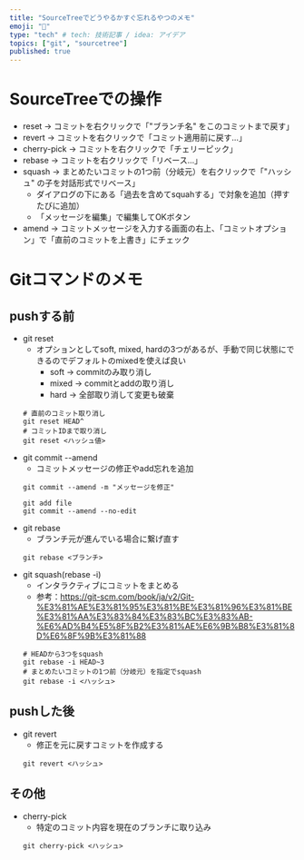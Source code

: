```yaml
---
title: "SourceTreeでどうやるかすぐ忘れるやつのメモ"
emoji: "🕌"
type: "tech" # tech: 技術記事 / idea: アイデア
topics: ["git", "sourcetree"]
published: true
---
```

# SourceTreeでの操作

- reset → コミットを右クリックで「"ブランチ名" をこのコミットまで戻す」
- revert → コミットを右クリックで「コミット適用前に戻す...」
- cherry-pick → コミットを右クリックで「チェリーピック」
- rebase → コミットを右クリックで「リベース...」
- squash → まとめたいコミットの1つ前（分岐元）を右クリックで「"ハッシュ" の子を対話形式でリベース」
  - ダイアログの下にある「過去を含めてsquahする」で対象を追加（押すたびに追加）
  - 「メッセージを編集」で編集してOKボタン
- amend → コミットメッセージを入力する画面の右上、「コミットオプション」で「直前のコミットを上書き」にチェック

# Gitコマンドのメモ

## pushする前
- git reset
  - オプションとしてsoft, mixed, hardの3つがあるが、手動で同じ状態にできるのでデフォルトのmixedを使えば良い
    - soft → commitのみ取り消し
    - mixed → commitとaddの取り消し
    - hard → 全部取り消して変更も破棄
  ```
  # 直前のコミット取り消し
  git reset HEAD^
  # コミットIDまで取り消し
  git reset <ハッシュ値>
  ```
- git commit --amend
  - コミットメッセージの修正やadd忘れを追加
  ```
  git commit --amend -m "メッセージを修正"
  ```
  ```
  git add file
  git commit --amend --no-edit
  ```
- git rebase
  - ブランチ元が進んでいる場合に繋げ直す
  ```
  git rebase <ブランチ>
  ```
- git squash(rebase -i)
  - インタラクティブにコミットをまとめる
  - 参考：https://git-scm.com/book/ja/v2/Git-%E3%81%AE%E3%81%95%E3%81%BE%E3%81%96%E3%81%BE%E3%81%AA%E3%83%84%E3%83%BC%E3%83%AB-%E6%AD%B4%E5%8F%B2%E3%81%AE%E6%9B%B8%E3%81%8D%E6%8F%9B%E3%81%88
  ```
  # HEADから3つをsquash
  git rebase -i HEAD~3
  # まとめたいコミットの1つ前（分岐元）を指定でsquash
  git rebase -i <ハッシュ>
  ```

## pushした後
- git revert
  - 修正を元に戻すコミットを作成する
  ```
  git revert <ハッシュ>
  ```

## その他
- cherry-pick
  - 特定のコミット内容を現在のブランチに取り込み
  ```
  git cherry-pick <ハッシュ>
  ```
